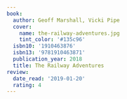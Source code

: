 ```yaml
---
book:
  author: Geoff Marshall, Vicki Pipe
  cover:
    name: the-railway-adventures.jpg
    tint_color: '#135c96'
  isbn10: '1910463876'
  isbn13: '9781910463871'
  publication_year: 2018
  title: The Railway Adventures
review:
  date_read: '2019-01-20'
  rating: 4
---
```

